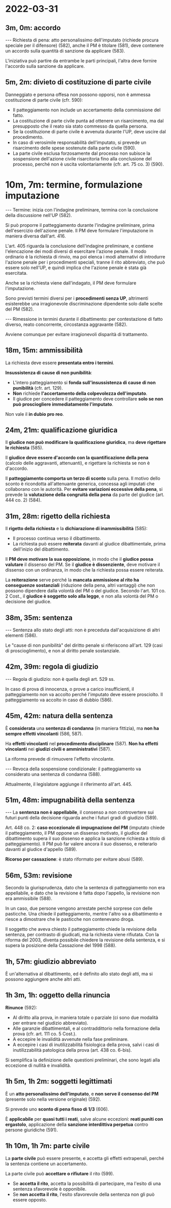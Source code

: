 # 2022-03-31

<!-- vim:set spelllang=it: -->

<!-- inizio: 3m -->

## 3m, 0m: accordo

--- Richiesta di pena: atto personalissimo dell'imputato (richiede procura speciale per il difensore) (582), anche il PM è titolare (581), deve contenere un accordo sulla quantità di sanzione da applicare (583).

L'iniziativa può partire da entrambe le parti principali, l'altra deve fornire l'accordo sulla sanzione da applicare.

## 5m, 2m: divieto di costituzione di parte civile

Danneggiato e persona offesa non possono opporsi, non è ammessa costituzione di parte civile (cfr. 590):

* Il patteggiamento non include un accertamento della commissione del fatto.
* La costituzione di parte civile punta ad ottenere un risarcimento, ma dal presupposto che il reato sia stato commesso da quella persona.
* Se la costituzione di parte civile è avvenuta durante l'UP, deve uscire dal procedimento.
* In caso di verosimile responsabilità dell'imputato, si prevede un risarcimento delle spese sostenute dalla parte civile (590).
* La parte civile esclusa forzosamente dal processo non subisce la sospensione dell'azione civile risarcitoria fino alla conclusione del processo, perché non è uscita volontariamente (cfr. art. 75 co. 3) (590).

# 10m, 7m: termine, formulazione imputazione

--- Termine: inizia con l'indagine preliminare, termina con la conclusione della discussione nell'UP (582).

Si può proporre il patteggiamento durante l'indagine preliminare, prima dell'esercizio dell'azione penale.
Il PM deve formulare l'imputazione in maniera diversa dall'art. 416.

L'art. 405 riguarda la conclusione dell'indagine preliminare, e contiene l'elencazione dei modi diversi di esercitare l'azione penale.
Il modo ordinario è la richiesta di rinvio, ma poi elenca i modi alternativi di introdurre l'azione penale per i procedimenti speciali, tranne il rito abbreviato, che può essere solo nell'UP, e quindi implica che l'azione penale è stata già esercitata.

Anche se la richiesta viene dall'indagato, il PM deve formulare l'imputazione.

Sono previsti termini diversi per i **procedimenti senza UP**, altrimenti esisterebbe una irragionevole discriminazione dipendente solo dalle scelte del PM (582).

--- Rimessione in termini durante il dibattimento: per contestazione di fatto diverso, reato concorrente, circostanza aggravante (582).

Avviene comunque per evitare irragionevoli disparità di trattamento.

## 18m, 15m: ammissibilità

La richiesta deve essere **presentata entro i termini**.

**Insussistenza di cause di non punibilità**:

* L'intero patteggiamento si **fonda sull'insussistenza di cause di non punibilità** (cfr. art. 129).
* **Non** richiede **l'accertamento della colpevolezza dell'imputato**.
* Il giudice per concedere il patteggiamento deve controllare **solo se non può prosciogliere immediatamente l'imputato**.

Non vale il **in dubio pro reo**.

## 24m, 21m: qualificazione giuridica

Il **giudice non può modificare la qualificazione giuridica**, ma **deve rigettare le richiesta** (585).

Il **giudice deve essere d'accordo con la quantificazione della pena** (calcolo delle aggravanti, attenuanti), e rigettare la richiesta se non è d'accordo.

Il **patteggiamento comporta un terzo di sconto** sulla pena.
Il motivo dello sconto è ricondotta all'attenuante generica, concessa agli imputati che collaborano con le autorità.
Per **evitare variazioni eccessive della pena**, si prevede la **valutazione della congruità della pena** da parte del giudice (art. 444 co. 2) (584).

## 31m, 28m: rigetto della richiesta

Il **rigetto della richiesta** e la **dichiarazione di inammissibilità** (585):

* Il processo continua verso il dibattimento.
* La richiesta può essere **reiterata** davanti al giudice dibattimentale, prima dell'inizio del dibattimento.

Il **PM deve motivare la sua opposizione**, in modo che il **giudice possa valutare** il dissenso del PM.
Se il **giudice è dissenziente**, deve motivare il dissenso con un ordinanza, in modo che la richiesta possa essere reiterata.

La **reiterazione** serve perché la **mancata ammissione al rito ha conseguenze sostanziali** (riduzione della pena, altri vantaggi) che non possono dipendere dalla volontà del PM o del giudice.
Secondo l'art. 101 co. 2 Cost., il **giudice è soggetto solo alla legge**, e non alla volontà del PM o decisione del giudice.

## 38m, 35m: sentenza

--- Sentenza allo stato degli atti: non è preceduta dall'acquisizione di altri elementi (586).

Le "cause di non punibilità" del diritto penale si riferiscono all'art. 129 (casi di proscioglimento), e non al diritto penale sostanziale.

## 42m, 39m: regola di giudizio

--- Regola di giudizio: non è quella degli art. 529 ss.

In caso di prova di innocenza, o prove a carico insufficienti, il patteggiamento non va accolto perché l'imputato deve essere prosciolto.
Il patteggiamento va accolto in caso di dubbio (586).

## 45m, 42m: natura della sentenza

È **considerata** una **sentenza di condanna** (in maniera fittizia), ma **non ha sempre effetti vincolanti** (586, 587).

Ha **effetti vincolanti** nel **procedimento disciplinare** (587).
**Non ha effetti vincolanti** nei **giudizi civili e amministrativi** (587).

La riforma prevede di rimuovere l'effetto vincolante.

--- Revoca della sospensione condizionale: il patteggiamento va considerato una sentenza di condanna (588).

Attualmente, il legislatore aggiunge il riferimento all'art. 445.

## 51m, 48m: impugnabilità della sentenza

--- La **sentenza non è appellabile**, il consenso a non controvertere sui futuri punti della decisione riguarda anche i futuri gradi di giudizio (589).

Art. 448 co. 2: **caso eccezionale di impugnazione del PM** (imputato chiede il patteggiamento, il PM oppone un dissenso motivato, il giudice del dibattimento supera il suo dissenso e applica la sanzione richiesta a titolo di patteggiamento).
Il PM può far valere ancora il suo dissenso, e reiterarlo davanti al giudice d'appello (589).

**Ricorso per cassazione**: è stato riformato per evitare abusi (589).

## 56m, 53m: revisione

Secondo la giurisprudenza, dato che la sentenza di patteggiamento non era appellabile, e dato che la revisione è fatta dopo l'appello, la revisione non era ammissibile (588).

In un caso, due persone vengono arrestate perché sorprese con delle pasticche.
Una chiede il patteggiamento, mentre l'altro va a dibattimento e riesce a dimostrare che le pasticche non contenevano droga.

Il soggetto che aveva chiesto il patteggiamento chiede la revisione della sentenza, per contrasto di giudicati, ma la richiesta viene rifiutata.
Con la riforma del 2003, diventa possibile chiedere la revisione della sentenza, e si supera la posizione della Cassazione del 1998 (588).

## 1h, 57m: giudizio abbreviato

È un'alternativa al dibattimento, ed è definito allo stato degli atti, ma si possono aggiungere anche altri atti.

## 1h 3m, 1h: oggetto della rinuncia

**Rinunce** (592):

* Al diritto alla prova, in maniera totale o parziale (ci sono due modalità per entrare nel giudizio abbreviato).
* Alle garanzie dibattimentali, e al contraddittorio nella formazione della prova (cfr. art. 111 co. 5 Cost.).
* A eccepire le invalidità avvenute nella fase preliminare.
* A eccepire i casi di inutilizzabilità fisiologica della prova, salvi i casi di inutilizzabilità patologica della prova (art. 438 co. 6-bis).

Si semplifica la definizione delle questioni preliminari, che sono legati alla eccezione di nullità e invalidità.

## 1h 5m, 1h 2m: soggetti legittimati

È un **atto personalissimo dell'imputato**, e **non serve il consenso del PM** (presente solo nella versione originale) (592).

Si prevede uno **sconto di pena fisso di 1/3** (606).

È **applicabile** per **quasi tutti i reati**, salve alcune eccezioni: **reati puniti con ergastolo**, applicazione della **sanzione interdittiva perpetua** contro persone giuridiche (591).

## 1h 10m, 1h 7m: parte civile

La **parte civile** può essere presente, e accetta gli effetti extrapenali, perché la sentenza contiene un accertamento.

La parte civile può **accettare o rifiutare** il rito (599).

* Se **accetta il rito**, accetta la possibilità di partecipare, ma l'esito di una sentenza sfavorevole è opponibile.
* Se **non accetta il rito**, l'esito sfavorevole della sentenza non gli può essere opposto.
